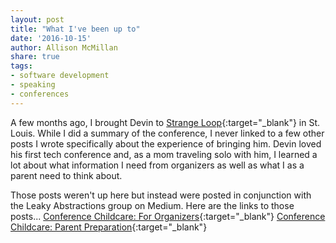 ```yaml
---
layout: post
title: "What I've been up to"
date: '2016-10-15'
author: Allison McMillan
share: true
tags:
- software development
- speaking
- conferences
---
```


A few months ago, I brought Devin to [Strange Loop](http://www.thestrangeloop.com/index.html){:target="_blank"} in St. Louis. While I did a summary of the conference, I never linked to a few other posts I wrote specifically about the experience of bringing him. Devin loved his first tech conference and, as a mom traveling solo with him, I learned a lot about what information I need from organizers as well as what I as a parent need to think about.

Those posts weren't up here but instead were posted in conjunction with the Leaky Abstractions group on Medium. Here are the links to those posts...
[Conference Childcare: For Organizers](https://medium.com/leaky-abstractions/conference-childcare-part-1-helpful-thoughts-for-conference-organizers-203d2b34df5b#.x3lzcaa48){:target="_blank"}
[Conference Childcare: Parent Preparation](https://medium.com/leaky-abstractions/conference-childcare-part-2-parent-preparation-d39c0c041eec#.cpvgpquyp){:target="_blank"}
